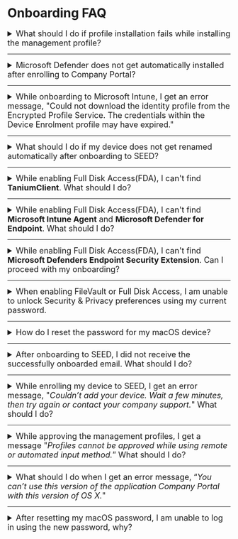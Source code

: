 # Onboarding FAQ

<details>
  <summary style="font-size:18px">What should I do if profile installation fails while installing the management profile?</summary>

<!--<kbd>![profile-installation-failed](images/onboarding-for-macos/profile-installation-failed.png)</kbd>-->

1. Ensure you received an email from us confirming the licence required for SEED onboarding has been assigned to you. If yes, proceed to step 2.
2. Go to the **Apple** menu > **System Preferences** > **Profiles**.
3. If **Management Profile** is already an existing profile, select it and remove it by clicking the minus icon at the lower-left corner.
4. If you are unable to remove Management Profile, uninstall **Company Portal**.
5. Reinstall [Company Portal](https://go.microsoft.com/fwlink/?linkid=853070).
6. [Onboard your device to SEED](onboard-device/onboard-device-to-seed).


</details>
<hr/>

<details>
  <summary style="font-size:18px">Microsoft Defender does not get automatically installed after enrolling to Company Portal?</summary>

  This can happen if Defender or any other antivirus solution previously installed on the device was not completely removed before onboarding to SEED.

  To confirm this, [Verify if Microsoft Defender is configured correctly on your device][verify-defender-configuration].

  </details>
  <hr />

  <details>
  <summary style="font-size:18px">While onboarding to Microsoft Intune, I get an error message, "Could not download the identity profile from the Encrypted Profile Service. The credentials within the Device Enrolment profile may have expired."</summary>

  One of the possible reasons could be that your device was earlier onboarded to Microsoft Intune by a different user and was not offboarded properly during the pre-onboarding steps.  

  To confirm if that is the case, [create a support request][raise-support-request] with your device serial number.

  The SEED team can verify if your device was previously enrolled to Microsoft Intune under a different user. If this is confirmed, choose on the following to offboard it from Microsoft Intune and then retry onboarding your device to SEED.

  - If you are a Windows user, refer to [SEED offboarding steps][seed-offboarding-steps].

  - If you are a macOS user, go to **System Preferences**  and locate the old Management Profile. Refer to [SEED offboarding steps][seed-offboarding-steps].

  </details>
  <hr />

  <details>
  <summary style="font-size:18px">What should I do if my device does not get renamed automatically after onboarding to SEED?</summary>

  This can happen if Defender or any other antivirus already installed on the device was not completely removed before onboarding to SEED. To confirm this, [Verify if Microsoft Defender is configured correctly on your device][verify-defender-configuration].

  </details>
  <hr />

<details>
  <summary style="font-size:18px">While enabling Full Disk Access(FDA), I can't find <b>TaniumClient</b>. What should I do?</summary>

  1. Open the **Terminal** application and run the command: ``sudo chmod 755 /Library/Tanium/TaniumClient``.
  2. Go to the **Apple** menu > **System Preferences** > **Security & Privacy**.
  3. Click the **Privacy** tab.
  4. From the left pane, choose **Full Disk Access**.
  5. Click the lock icon at the lower left and use your Touch ID or enter your password to unlock.
  6. Click the plus icon on the **Full Disk Access** pane.
  7. Go to **Macintosh HD** > **Library** > **TaniumClient** and select the application file **TaniumClient**.
  8. Ensure the checkbox beside **TaniumClient** is selected.

</details>
<hr/>

<details>
<summary style="font-size:18px">While enabling Full Disk Access(FDA), I can't find <b>Microsoft Intune Agent</b> and <b>Microsoft Defender for Endpoint</b>. What should I do?</summary>

1. Go to the **Apple** menu > **System Preferences** > **Security & Privacy**.
2. Click the **Privacy** tab.
3. From the left pane, choose **Full Disk Access**.
4. Click the lock icon at the lower left and use your Touch ID or enter your password to unlock.
5. Click the plus icon on the Full Disk Access pane and do the following as required:
  - To add **Microsoft Intune Agent**, go to **Macintosh HD** >  **Library** > **Intune** and open **Microsoft Intune Agent.app**.
  - To add **Microsoft Defender for Endpoint**, go to **Application** > select **Microsoft Defender for Endpoint** and click **Open**.
</details>
<hr/>

<details><summary style="font-size:18px">While enabling Full Disk Access(FDA), I can't find <strong>Microsoft Defenders Endpoint Security Extension</strong>. Can I proceed with my onboarding?</summary>

Yes, you may proceed with your SEED onboarding and the Microsoft Defenders Endpoint Security Extension should be available within four hours. If it is still not available after four hours, please create a [Support Request](raise-an-incident-support-request) as it is required to ensure the completeness of your onboarding.

</details>
<hr/>

<details>
<summary style="font-size:18px">When enabling FileVault or Full Disk Access, I am unable to unlock Security & Privacy preferences using my current password.</summary>

This is because a new password policy has been enforced and you are required to reset your password.

1. Go to the **Apple** menu and choose **Lock Screen** or press **Command+Control+Q**.
2. Enter your current password and press **Return**.
3. You will be prompted to reset your password.
</details>
<hr/>


<details><summary style="font-size:18px">How do I reset the password for my macOS device?</summary>

*To reset password while enabling FileVault or FDA* :
1. Go to the **Apple** menu > **Lock Screen** or use keyboard shortcut **Command+Control+Q** .
2. Enter your password and press **return**. You will be prompted to reset password.
3. Reset your password and make sure it meets the following requirements:
  - should contain at least 12 characters
  - cannot have two consecutive or three sequential characters
  - should contain at least one number and one alphabetic character
  - should not be the same as the previous three passwords

</details>
<hr />


<details>
<summary style="font-size:18px">After onboarding to SEED, I did not receive the successfully onboarded email. What should I do?</summary>

Possible reasons could be:

- Defender or any other antivirus solution previously installed on the device was not completely removed before onboarding to SEED.
- Tanium and Cloudflare did not get installed while onboarding to SEED.

Before raising a support request, confirm the following:

- [Verify if Microsoft Defender is configured correctly on your device][verify-defender-configuration].

- Check if Tanium and Cloudflare are installed. These applications will be automatically installed while enrolling your device to SEED. If they are not installed, [create a support request][raise-support-request].

</details>
<hr />

<details><summary style="font-size:18px">While enrolling my device to SEED, I get an error message, "<em>Couldn’t add your device. Wait a few minutes, then try again or contact your company support.</em>" What should I do?
</summary>

As suggested wait for few minutes, retry enrolling your device to Microsoft Intune and click **Approve** in the management profile.

</details>
<hr />

<details>
<summary style="font-size:18px">While approving the management profiles, I get a message "<em>Profiles cannot be approved while using remote or automated input method.</em>” What should I do?</summary>

 Upgrade to the [latest macOS version][upgrade-macos] and ensure there is enough disk space available on your Mac device before retrying.

</details>
<hr />

<details><summary style="font-size:18px">What should I do when I get an error message, “<em>You can’t use this version of the application Company Portal with this version of OS X.</em>" </summary>

 Upgrade to the [latest macOS version][upgrade-macos].

 </details>
 <hr />

<details><summary style="font-size:18px">After resetting my macOS password, I am unable to log in using the new password, why?</summary>

This may occur if your new password does not meet the following password requirements:

<li>should have at least 12 characters</li>
<li>should not have two consecutive or three sequential characters</li>
<li>should have at least one number and one alphabetic character</li>
<li>should not be the same as the previous three passwords.</li>
</ul>

<p>There are three password reset options and you may choose one of them to reset password.</p>

<details><summary style="font-size:18px">Reset password using your Apple ID</summary>
 <p>Refer to <a href="https://support.apple.com/en-gb/guide/mac-help/mh35902/mac">Reset your Mac login password uisng Apple ID</a> for step-by-step instructions.</p></details>

  <details><summary style="font-size:18px">Reset password using a recovery key</summary>

  *To reset password using recovery key* :
  1. Click the question mark next to the password field in the login window.

  ?> If you don't see a question mark, press and hold the power button until your Mac shuts down, then press the power button to restart your Mac. Alternatively, enter any password three times.

  2. Click  **If you forgot your password, you can reset it using your Recovery Key**.
  3. Enter the recovery key. Make sure to use uppercase letters and to enter the hyphens.
  4. Reset your password.

  </details>

  <details>
  <summary style="font-size:18px">Reset password using recovery mode</summary>

  If you have do not have an Apple ID or a recovery key, depending on the chip on your Mac device, start your Mac in recovery mode to reset password.

<!-- tabs:start -->

#### **M1 chip**
  1. Restart or shutdown the device by pressing the power button until the screen is black and any lights (including in the Touch Bar) are off.
  1. Press and hold the power button on your Mac until the **Loading startup options** appears. After a few seconds you’ll see two icons: **Macintosh HD** and **Options**.
  1. Click **Options** and choose the user account for which you know the password and click **Next**.
  1. Enter the password to continue.
  1. Go to **Applications** > **Utilities** > **Terminal**.
  1. Enter `resetpassword` and press `return`. The **Reset Password** assistant will be displayed.
  1. Select **My password doesn’t work when logging in** and click **Next**.
  1. If prompted, select the user account for which you need to change password.
  1. Type the old password and new password in the respective fields.
  1. Type the new password in **Verify password** and specify a **Password hint**.
  1. Click **Next**.
  1. Restart your device and in the login screen, choose your user account and type your new password.


  > **Notes**:
  >
  >1. If you are still unable to reset your password, repeat steps 1-6.
  >2. Select **My keyboard isn't working when typing my password to log in** and click **Next**.
  >3. Disable FileVault on the volume **Macintosh HD**.
  >4. Restart your device and in the login screen, choose your user account and type your new password.

#### **Intel chip**

  1. Restart the device by pressing the power button while holding down the `Command + R` keys.
  1. Release the keys when you see the load bar.
  1. Go to **Applications** > **Utilities** > **Terminal**.
  1. Enter `resetpassword` and press `return`. The **Reset Password** assistant will be displayed.
  1. Select **My password doesn’t work when logging in** and click **Next**.
  1. If prompted, select the user account for which you need to change password.
  1. Type the old password and new password in the respective fields.
  1. Type the new password in **Verify password** and specify a **Password hint**.
  1. Click **Next**.
  1. Restart your device and in the login screen, choose your user account and type your new password.


  > **Notes**:
  >
  >1. If you are still unable to reset your password, repeat steps 1-4.
  >2. Select **My keyboard isn't working when typing my password to log in** and click **Next**.
  >3. Disable FileVault on the volume **Macintosh HD**.
  >4. Restart your device and in the login screen, choose your user account and type your new password.

<!-- tabs:end -->

  </details>
<hr />
  <details>
  <summary style="font-size:18px">How to confirm if I have onboarded my device to SEED successfully?</summary>

If you have successfully onboarded your internet device to SEED, you will get a confirmation email from DEEP. When you get this confirmation email, do the following on the device you onboarded to SEED:

1. Disconnect from other VPN connections, if any.
2. Go to the WARP client and connect to the Cloudflare Zero trust client.

  <kbd>![cloudflare-connected](../images/cloud-flare-connected.png ':size=300')</kbd>

3. Go to the [DEEP dashboard](https://deep.tech.gov.sg/) and log in with your TechPass. You should be able to access the DEEP dashboard.

  <kbd>![deep-dashboard](../images/deep-dashboard/deep-dashboard.png)</kbd>

4. If you are a SHIP-HATS user, try accessing the [SHIP-HATS portal](https://ship.gov.sg).

  <kbd>![ship-hats-portal](../images/ship-hats-portal.png)</kbd>

If you can access the DEEP dashboard or the SHIP-HATS portal from the GMD, it indicates you have successfully onboarded your device to SEED using your TechPass.

If you have any issues in accessing them, create a [service request](https://docs.developer.tech.gov.sg/docs/security-suite-for-engineering-endpoint-devices/raise-an-incident-support-request).

</details>

[verify-defender-configuration]: verify-microsoft-defender-is-configured-correctly-for-your-os.md
[raise-support-request]: raise-an-incident-support-request.md
[seed-offboarding-steps]: offboard-device/offboard-device-from-seed.md
[upgrade-macos]: https://support.apple.com/downloads/macos
